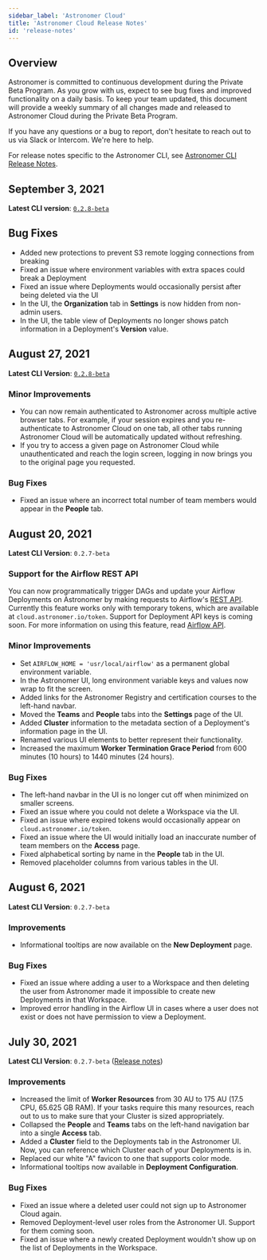 ```yaml
---
sidebar_label: 'Astronomer Cloud'
title: 'Astronomer Cloud Release Notes'
id: 'release-notes'
---
```


## Overview

Astronomer is committed to continuous development during the Private Beta Program. As you grow with us, expect to see bug fixes and improved functionality on a daily basis. To keep your team updated, this document will provide a weekly summary of all changes made and released to Astronomer Cloud during the Private Beta Program.

If you have any questions or a bug to report, don't hesitate to reach out to us via Slack or Intercom. We're here to help.

For release notes specific to the Astronomer CLI, see [Astronomer CLI Release Notes](cli-release-notes).

## September 3, 2021

**Latest CLI version**: [`0.2.8-beta`](cli-release-notes#v028-beta)

## Bug Fixes

- Added new protections to prevent S3 remote logging connections from breaking
- Fixed an issue where environment variables with extra spaces could break a Deployment
- Fixed an issue where Deployments would occasionally persist after being deleted via the UI
- In the UI, the **Organization** tab in **Settings** is now hidden from non-admin users.
- In the UI, the table view of Deployments no longer shows patch information in a Deployment's **Version** value.

## August 27, 2021

**Latest CLI Version**: [`0.2.8-beta`](cli-release-notes#v028-beta)

### Minor Improvements

- You can now remain authenticated to Astronomer across multiple active browser tabs. For example, if your session expires and you re-authenticate to Astronomer Cloud on one tab, all other tabs running Astronomer Cloud will be automatically updated without refreshing.
- If you try to access a given page on Astronomer Cloud while unauthenticated and reach the login screen, logging in now brings you to the original page you requested.

### Bug Fixes

- Fixed an issue where an incorrect total number of team members would appear in the **People** tab.

## August 20, 2021

**Latest CLI Version**: `0.2.7-beta`

### Support for the Airflow REST API

You can now programmatically trigger DAGs and update your Airflow Deployments on Astronomer by making requests to Airflow's [REST API](https://airflow.apache.org/docs/apache-airflow/stable/stable-rest-api-ref.html). Currently this feature works only with temporary tokens, which are available at `cloud.astronomer.io/token`. Support for Deployment API keys is coming soon. For more information on using this feature, read [Airflow API](airflow-api).

### Minor Improvements

- Set `AIRFLOW_HOME = 'usr/local/airflow'` as a permanent global environment variable.
- In the Astronomer UI, long environment variable keys and values now wrap to fit the screen.
- Added links for the Astronomer Registry and certification courses to the left-hand navbar.
- Moved the **Teams** and **People** tabs into the **Settings** page of the UI.
- Added **Cluster** information to the metadata section of a Deployment's information page in the UI.
- Renamed various UI elements to better represent their functionality.
- Increased the maximum **Worker Termination Grace Period** from 600 minutes (10 hours) to 1440 minutes (24 hours).

### Bug Fixes

- The left-hand navbar in the UI is no longer cut off when minimized on smaller screens.
- Fixed an issue where you could not delete a Workspace via the UI.
- Fixed an issue where expired tokens would occasionally appear on `cloud.astronomer.io/token`.
- Fixed an issue where the UI would initially load an inaccurate number of team members on the **Access** page.
- Fixed alphabetical sorting by name in the **People** tab in the UI.
- Removed placeholder columns from various tables in the UI.

## August 6, 2021

**Latest CLI Version**: `0.2.7-beta`

### Improvements

- Informational tooltips are now available on the **New Deployment** page.

### Bug Fixes

- Fixed an issue where adding a user to a Workspace and then deleting the user from Astronomer made it impossible to create new Deployments in that Workspace.
- Improved error handling in the Airflow UI in cases where a user does not exist or does not have permission to view a Deployment.

## July 30, 2021

**Latest CLI Version**: `0.2.7-beta` ([Release notes](cli-release-notes#v027-beta))

### Improvements

- Increased the limit of **Worker Resources** from 30 AU to 175 AU (17.5 CPU, 65.625 GB RAM). If your tasks require this many resources, reach out to us to make sure that your Cluster is sized appropriately.
- Collapsed the **People** and **Teams** tabs on the left-hand navigation bar into a single **Access** tab.
- Added a **Cluster** field to the Deployments tab in the Astronomer UI. Now, you can reference which Cluster each of your Deployments is in.
- Replaced our white "A" favicon to one that supports color mode.
- Informational tooltips now available in **Deployment Configuration**.

### Bug Fixes

- Fixed an issue where a deleted user could not sign up to Astronomer Cloud again.
- Removed Deployment-level user roles from the Astronomer UI. Support for them coming soon.
- Fixed an issue where a newly created Deployment wouldn't show up on the list of Deployments in the Workspace.
